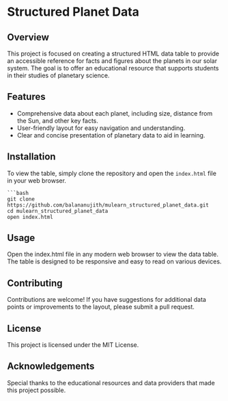 # Structured Planet Data

## Overview
This project is focused on creating a structured HTML data table to provide an accessible reference for facts and figures about the planets in our solar system. The goal is to offer an educational resource that supports students in their studies of planetary science.

## Features
- Comprehensive data about each planet, including size, distance from the Sun, and other key facts.
- User-friendly layout for easy navigation and understanding.
- Clear and concise presentation of planetary data to aid in learning.

## Installation
To view the table, simply clone the repository and open the `index.html` file in your web browser.

    ```bash
    git clone https://github.com/balananujith/mulearn_structured_planet_data.git
    cd mulearn_structured_planet_data
    open index.html

## Usage
Open the index.html file in any modern web browser to view the data table. The table is designed to be responsive and easy to read on various devices.

## Contributing
Contributions are welcome! If you have suggestions for additional data points or improvements to the layout, please submit a pull request.

## License
This project is licensed under the MIT License.

## Acknowledgements
Special thanks to the educational resources and data providers that made this project possible.
